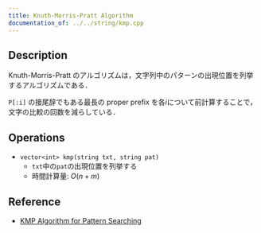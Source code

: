 ```yaml
---
title: Knuth-Morris-Pratt Algorithm
documentation_of: ../../string/kmp.cpp
---
```


## Description

Knuth-Morris-Pratt のアルゴリズムは，文字列中のパターンの出現位置を列挙するアルゴリズムである．

`P[:i]` の接尾辞でもある最長の proper prefix を各$i$について前計算することで， 文字の比較の回数を減らしている．

## Operations

- `vector<int> kmp(string txt, string pat)`
    - `txt`中の`pat`の出現位置を列挙する
    - 時間計算量: $O(n + m)$

## Reference

- [KMP Algorithm for Pattern Searching](https://www.geeksforgeeks.org/kmp-algorithm-for-pattern-searching/)